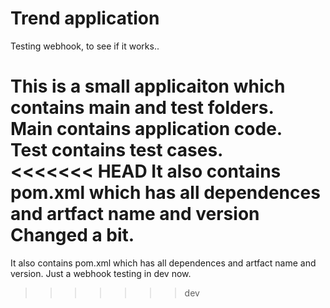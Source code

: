 # Trend application
Testing webhook, to see if it works..

This is a small applicaiton which contains main and test folders.  
Main contains application code.  
Test contains test cases.  
<<<<<<< HEAD
It also contains pom.xml which has all dependences and artfact name and version
Changed a bit.
=======
It also contains pom.xml which has all dependences and artfact name and version.
Just a webhook testing in dev now.
>>>>>>> dev

